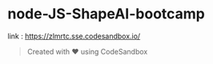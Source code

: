 # node-JS-ShapeAI-bootcamp
link : https://zlmrtc.sse.codesandbox.io/
> Created with ❤️ using CodeSandbox
